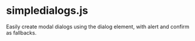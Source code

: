 # simpledialogs.js
Easily create modal dialogs using the dialog element, with alert and confirm as fallbacks.
